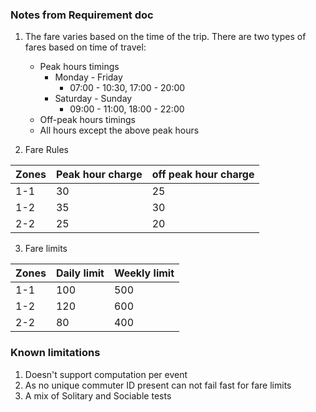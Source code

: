 ### Notes from Requirement doc

1. The fare varies based on the time of the trip. There are two types of fares based on time of travel:
    - Peak hours timings
        - Monday - Friday
            - 07:00 - 10:30, 17:00 - 20:00
        - Saturday - Sunday
            - 09:00 - 11:00, 18:00 - 22:00
    - Off-peak hours timings
    - All hours except the above peak hours

2. Fare Rules

Zones | Peak hour charge | off peak hour charge
------|------------------|---------------------
1-1   | 30               |25
1-2   | 35               |30
2-2   | 25               |20

3. Fare limits

Zones | Daily limit      | Weekly limit
------|------------------|---------------------
1-1   | 100              | 500
1-2   | 120              | 600
2-2   | 80               | 400


### Known limitations
1. Doesn't support computation per event
2. As no unique commuter ID present can not fail fast for fare limits
3. A mix of Solitary and Sociable tests